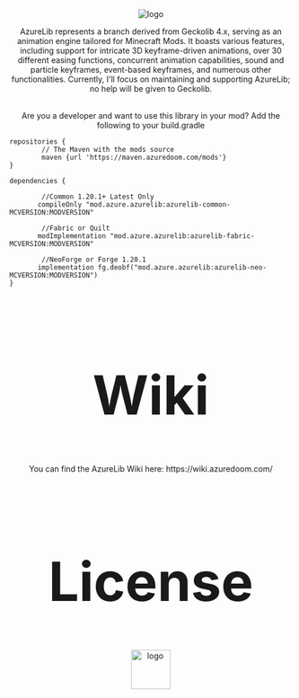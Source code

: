 <center>
<img src="https://wsrv.nl/?url=https%3A%2F%2Fwww.bisecthosting.com%2Fimages%2FCF%2FAzureLib%2FBH_AL_header.png&n=-1" alt="logo"/>

<p align="center">
	
AzureLib represents a branch derived from Geckolib 4.x, serving as an animation engine tailored for Minecraft Mods. It boasts various features, including support for intricate 3D keyframe-driven animations, over 30 different easing functions, concurrent animation capabilities, sound and particle keyframes, event-based keyframes, and numerous other functionalities. Currently, I'll focus on maintaining and supporting AzureLib; no help will be given to Geckolib.

<br>
Are you a developer and want to use this library in your mod? Add the following to your build.gradle
</p>
</center>

```
repositories {
        // The Maven with the mods source
        maven {url 'https://maven.azuredoom.com/mods'}
}

dependencies {

        //Common 1.20.1+ Latest Only
       compileOnly "mod.azure.azurelib:azurelib-common-MCVERSION:MODVERSION"
	   
        //Fabric or Quilt
       modImplementation "mod.azure.azurelib:azurelib-fabric-MCVERSION:MODVERSION"
		
        //NeoForge or Forge 1.20.1
       implementation fg.deobf("mod.azure.azurelib:azurelib-neo-MCVERSION:MODVERSION")
}
```

<center>

<h1 style="font-size:10vw" align="center">Wiki</h1>
<p align="center">
You can find the AzureLib Wiki here: https://wiki.azuredoom.com/
</p>

<h1 style="font-size:10vw" align="center">License</h1>
<p align="center">
<img src="https://img.shields.io/github/license/AzureDoom/AzureLib?style=for-the-badge" alt="logo" height="70" /> 
</p>

</center>
